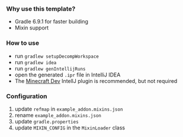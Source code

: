 ### Why use this template?
- Gradle 6.9.1 for faster building
- Mixin support

### How to use
- run `gradlew setupDecompWorkspace`
- run `gradlew idea`
- run `gradlew genIntellijRuns`
- open the generated `.ipr` file in IntelliJ IDEA
- The [Minecraft Dev](https://mcdev.io/) IntellJ plugin is recommended, but not required

### Configuration 
1. update `refmap` in `example_addon.mixins.json`
2. rename `example_addon.mixins.json`
3. update `gradle.properties`
4. update `MIXIN_CONFIG` in the `MixinLoader` class
